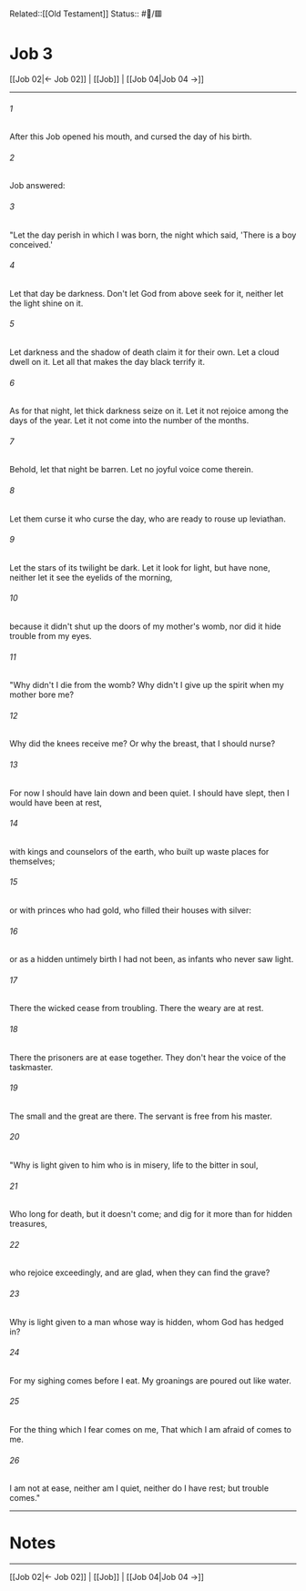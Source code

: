 Related::[[Old Testament]]
Status:: #📖/🟥
# Job 3

[[Job 02|← Job 02]] | [[Job]] | [[Job 04|Job 04 →]]
***



###### 1 
After this Job opened his mouth, and cursed the day of his birth. 

###### 2 
Job answered: 

###### 3 
"Let the day perish in which I was born, the night which said, 'There is a boy conceived.' 

###### 4 
Let that day be darkness. Don't let God from above seek for it, neither let the light shine on it. 

###### 5 
Let darkness and the shadow of death claim it for their own. Let a cloud dwell on it. Let all that makes the day black terrify it. 

###### 6 
As for that night, let thick darkness seize on it. Let it not rejoice among the days of the year. Let it not come into the number of the months. 

###### 7 
Behold, let that night be barren. Let no joyful voice come therein. 

###### 8 
Let them curse it who curse the day, who are ready to rouse up leviathan. 

###### 9 
Let the stars of its twilight be dark. Let it look for light, but have none, neither let it see the eyelids of the morning, 

###### 10 
because it didn't shut up the doors of my mother's womb, nor did it hide trouble from my eyes. 

###### 11 
"Why didn't I die from the womb? Why didn't I give up the spirit when my mother bore me? 

###### 12 
Why did the knees receive me? Or why the breast, that I should nurse? 

###### 13 
For now I should have lain down and been quiet. I should have slept, then I would have been at rest, 

###### 14 
with kings and counselors of the earth, who built up waste places for themselves; 

###### 15 
or with princes who had gold, who filled their houses with silver: 

###### 16 
or as a hidden untimely birth I had not been, as infants who never saw light. 

###### 17 
There the wicked cease from troubling. There the weary are at rest. 

###### 18 
There the prisoners are at ease together. They don't hear the voice of the taskmaster. 

###### 19 
The small and the great are there. The servant is free from his master. 

###### 20 
"Why is light given to him who is in misery, life to the bitter in soul, 

###### 21 
Who long for death, but it doesn't come; and dig for it more than for hidden treasures, 

###### 22 
who rejoice exceedingly, and are glad, when they can find the grave? 

###### 23 
Why is light given to a man whose way is hidden, whom God has hedged in? 

###### 24 
For my sighing comes before I eat. My groanings are poured out like water. 

###### 25 
For the thing which I fear comes on me, That which I am afraid of comes to me. 

###### 26 
I am not at ease, neither am I quiet, neither do I have rest; but trouble comes."

---
# Notes


***
[[Job 02|← Job 02]] | [[Job]] | [[Job 04|Job 04 →]]
